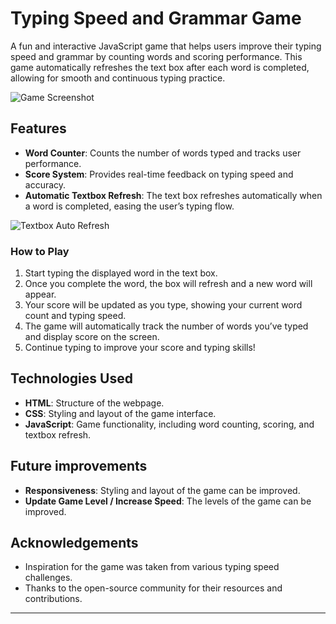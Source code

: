 # Typing Speed and Grammar Game

A fun and interactive JavaScript game that helps users improve their typing speed and grammar by counting words and scoring performance. This game automatically refreshes the text box after each word is completed, allowing for smooth and continuous typing practice.

![Game Screenshot](https://github.com/user-attachments/assets/229e4fa4-34d1-45ba-82a0-0a8c00ce7d46)

## Features

- **Word Counter**: Counts the number of words typed and tracks user performance.
- **Score System**: Provides real-time feedback on typing speed and accuracy.
- **Automatic Textbox Refresh**: The text box refreshes automatically when a word is completed, easing the user’s typing flow.

![Textbox Auto Refresh](https://github.com/user-attachments/assets/dc8bd524-a9c8-49a7-b25e-c5b7d491ea80)


### How to Play

1. Start typing the displayed word in the text box.
2. Once you complete the word, the box will refresh and a new word will appear.
3. Your score will be updated as you type, showing your current word count and typing speed.
4. The game will automatically track the number of words you’ve typed and display score on the screen.
5. Continue typing to improve your score and typing skills!


## Technologies Used

- **HTML**: Structure of the webpage.
- **CSS**: Styling and layout of the game interface.
- **JavaScript**: Game functionality, including word counting, scoring, and textbox refresh.

##  Future improvements 
- **Responsiveness**: Styling and layout of the game can be improved.
- **Update Game Level / Increase Speed**: The levels of the game can be improved.



## Acknowledgements

- Inspiration for the game was taken from various typing speed challenges.
- Thanks to the open-source community for their resources and contributions.

---

